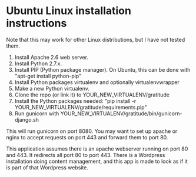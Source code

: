 Ubuntu Linux installation instructions
======================================

Note that this may work for other Linux distributions, but I have not tested them.

1. Install Apache 2.6 web server.
2. Install Python 2.7.x.
3. Install PIP (Python package manager). On Ubuntu, this can be done with "apt-get install python-pip"
4. Install Python packages virtualenv and optionally virtualenvwrapper
5. Make a new Python virtualenv. 
6. Clone the repo (or link it) to YOUR_NEW_VIRTUALENV/gratitude
7. Install the Python packages needed: "pip install -r YOUR_NEW_VIRTUALENV/gratitude/requirements.pip"
8. Run gunicorn with YOUR_NEW_VIRTUALENV/gratitude/bin/gunicorn-django.sh 

This will run gunicorn on port 8080. You may want to set up apache or nginx to accept requests on port 443 and forward them to port 80. 

This application assumes there is an apache webserver running on port 80 and 443. It redirects all port 80 to port 443. There is a 
Wordpress installation doing content management, and this app is made to look as if it is part of that Wordpress website.


